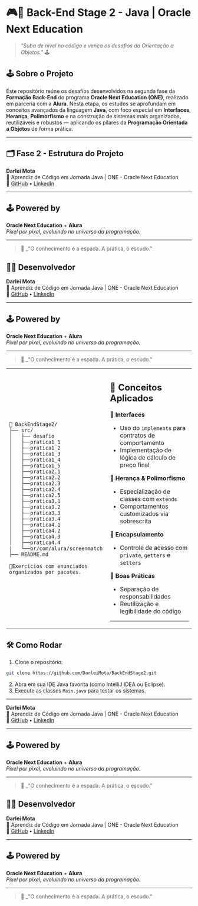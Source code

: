 # 🎮👾 Back-End Stage 2 - Java | Oracle Next Education

> _"Suba de nível no código e vença os desafios da Orientação a Objetos."_ 🕹️

## 🕹️ Sobre o Projeto

Este repositório reúne os desafios desenvolvidos na segunda fase da **Formação Back-End** do programa **Oracle Next Education (ONE)**, realizado em parceria com a **Alura**.
Nesta etapa, os estudos se aprofundam em conceitos avançados da linguagem **Java**, com foco especial em **Interfaces**, **Herança**, **Polimorfismo** e na construção de sistemas mais organizados, reutilizáveis e robustos — aplicando os pilares da **Programação Orientada a Objetos** de forma prática.

---

## 🗂️ Fase 2 - Estrutura do Projeto

<table>
<td>

```
📁 BackEndStage2/
├── src/
│   ├── desafio 
│   ├──pratica1_1
│   ├──pratica1_2
│   ├──pratica1_3
│   ├──pratica1_4
│   ├──pratica1_5
│   ├──pratica2.1
│   ├──pratica2.2
│   ├──pratica2.3
│   ├──pratica2.4
│   ├──pratica2.5
│   ├──pratica3.1
│   ├──pratica3.2
│   ├──pratica3.3
│   ├──pratica3.4
│   ├──pratica4.1
│   ├──pratica4.2
│   ├──pratica4.3
│   ├──pratica4.4
|   └──br/com/alura/screenmatch
├── README.md

📌Exercícios com enunciados organizados por pacotes.

```
</td>
<td>

🧩 **Conceitos Aplicados**
--
🎯 **Interfaces**
- Uso do `implements` para contratos de comportamento
- Implementação de lógica de cálculo de preço final

🧬 **Herança & Polimorfismo**
- Especialização de classes com `extends`
- Comportamentos customizados via sobrescrita

🔐 **Encapsulamento**
- Controle de acesso com `private`, `getters` e `setters`

🧹 **Boas Práticas**
- Separação de responsabilidades
- Reutilização e legibilidade do código

---
</td>


**Darlei Mota**  
📍 Aprendiz de Código em Jornada Java | ONE - Oracle Next Education  
🔗 [GitHub](https://github.com/DarleiMota) • [LinkedIn](https://www.linkedin.com/in/darleimota/)

---

## 🕹️ Powered by

**Oracle Next Education** + **Alura**  
_Pixel por pixel, evoluindo no universo da programação._

---

> 🎤 _"O conhecimento é a espada. A prática, o escudo."
## 🧙‍♂️ Desenvolvedor

**Darlei Mota**  
📍 Aprendiz de Código em Jornada Java | ONE - Oracle Next Education  
🔗 [GitHub](https://github.com/DarleiMota) • [LinkedIn](https://www.linkedin.com/in/darleimota/)

---

## 🕹️ Powered by

**Oracle Next Education** + **Alura**  
_Pixel por pixel, evoluindo no universo da programação._

---

> 🎤 _"O conhecimento é a espada. A prática, o escudo."
</table>

## 🛠️ Como Rodar

1. Clone o repositório:
```bash
git clone https://github.com/DarleiMota/BackEndStage2.git
```

2. Abra em sua IDE Java favorita (como IntelliJ IDEA ou Eclipse).
3. Execute as classes `Main.java` para testar os sistemas.

---

**Darlei Mota**  
📍 Aprendiz de Código em Jornada Java | ONE - Oracle Next Education  
🔗 [GitHub](https://github.com/DarleiMota) • [LinkedIn](https://www.linkedin.com/in/darleimota/)

---

## 🕹️ Powered by

**Oracle Next Education** + **Alura**  
_Pixel por pixel, evoluindo no universo da programação._

---

> 🎤 _"O conhecimento é a espada. A prática, o escudo."
## 🧙‍♂️ Desenvolvedor

**Darlei Mota**  
📍 Aprendiz de Código em Jornada Java | ONE - Oracle Next Education  
🔗 [GitHub](https://github.com/DarleiMota) • [LinkedIn](https://www.linkedin.com/in/darleimota/)

---

## 🕹️ Powered by

**Oracle Next Education** + **Alura**  
_Pixel por pixel, evoluindo no universo da programação._

---

> 🎤 _"O conhecimento é a espada. A prática, o escudo."
